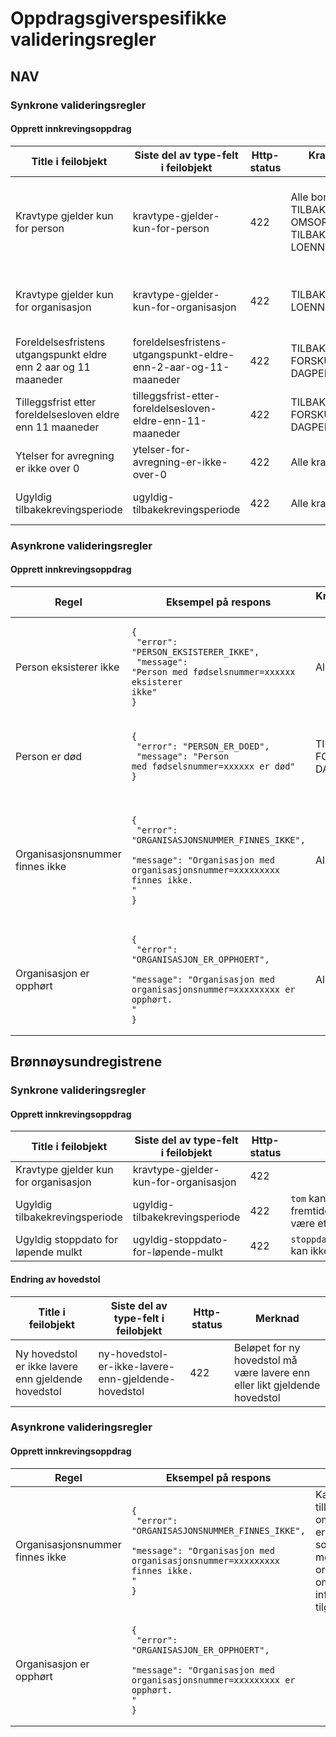 # Oppdragsgiverspesifikke valideringsregler

## NAV

### Synkrone valideringsregler

#### Opprett innkrevingsoppdrag

| Title i feilobjekt                                              | Siste del av type-felt i feilobjekt                             | Http-status | Kravtyper regelen gjelder for                                                                   | Merknad                                                                                                                                   |
|-----------------------------------------------------------------|-----------------------------------------------------------------|-------------|-------------------------------------------------------------------------------------------------|-------------------------------------------------------------------------------------------------------------------------------------------|
| Kravtype gjelder kun for person                                 | kravtype-gjelder-kun-for-person                                 | 422         | Alle bortsett fra TILBAKEKREVING\_<br/>OMSORGSPENGER og TILBAKEKREVING\_<br/>LOENNSKOMPENSASJON | Alle kravtyper kan *kun* rettes mot personer, med unntak av TILBAKEKREVING\_<br/>OMSORGSPENGER og TILBAKEKREVING\_<br/>LOENNSKOMPENSASJON |  
| Kravtype gjelder kun for organisasjon                           | kravtype-gjelder-kun-for-organisasjon                           | 422         | TILBAKEKREVING\_<br/>LOENNSKOMPENSASJON                                                         | Det er kun kravtypen TILBAKEKREVING\_<br/>LOENNSKOMPENSASJON som *kun* kan rettes mot organisasjoner.                                     | 
| Foreldelsesfristens utgangspunkt eldre enn 2 aar og 11 maaneder | foreldelsesfristens-utgangspunkt-eldre-enn-2-aar-og-11-maaneder | 422         | TILBAKEKREVING\_<br/>FORSKUTTERTE\_<br/>DAGPENGER                                               |                                                                                                                                           | 
| Tilleggsfrist etter foreldelsesloven eldre enn 11 maaneder      | tilleggsfrist-etter-foreldelsesloven-eldre-enn-11-maaneder      | 422         | TILBAKEKREVING\_<br/>FORSKUTTERTE\_<br/>DAGPENGER                                               |                                                                                                                                           | 
| Ytelser for avregning er ikke over 0                            | ytelser-for-avregning-er-ikke-over-0                            | 422         | Alle kravtyper                                                                                  |                                                                                                                                           |
| Ugyldig tilbakekrevingsperiode                                  | ugyldig-tilbakekrevingsperiode                                  | 422         | Alle kravtyper                                                                                  | `tom` kan ikke være i fremtiden. `fom` kan ikke være etter `tom`.                                                                         |

### Asynkrone valideringsregler

#### Opprett innkrevingsoppdrag

| Regel                           | Eksempel på respons                                                                                                                                               | Kravtyper regelen gjelder for                     | Merknad                                                                                                                                                              |
|---------------------------------|-------------------------------------------------------------------------------------------------------------------------------------------------------------------|---------------------------------------------------|----------------------------------------------------------------------------------------------------------------------------------------------------------------------|
| Person eksisterer ikke          | <pre><code>{<br/>  "error": "PERSON_EKSISTERER_IKKE",<br/>  "message": "Person med fødselsnummer=xxxxxx eksisterer ikke"<br/>}</code></pre>                       | Alle                                              |                                                                                                                                                                      |
| Person er død                   | <pre><code>{<br/>  "error": "PERSON_ER_DOED",<br/>  "message": "Person med fødselsnummer=xxxxxx er død"<br/>}</code></pre>                                        | TILBAKEKREVING\_<br/>FORSKUTTERTE\_<br/>DAGPENGER | Det kan ikke rettes krav mot døde personer for kravtyper som er listet opp i kolonnen til venstre.                                                                   |
| Organisasjonsnummer finnes ikke | <pre><code>{<br/>  "error": "ORGANISASJONSNUMMER_FINNES_IKKE",<br/>  "message": "Organisasjon med organisasjonsnummer=xxxxxxxxx finnes ikke. "<br/>}</code></pre> | Alle                                              | Kan komme tilleggsinformasjon om at virksomheten er slettet, eller slettet som følge av dublett med nytt organisasjonsnummer om denne informasjonen er tilgjengelig. |
| Organisasjon er opphørt         | <pre><code>{<br/>  "error": "ORGANISASJON_ER_OPPHOERT",<br/>  "message": "Organisasjon med organisasjonsnummer=xxxxxxxxx er opphørt. "<br/>}</code></pre>         | Alle                                              |                                                                                                                                                                      |

## Brønnøysundregistrene

### Synkrone valideringsregler

#### Opprett innkrevingsoppdrag

| Title i feilobjekt                    | Siste del av type-felt i feilobjekt   | Http-status | Merknad                                                           |
|---------------------------------------|---------------------------------------|-------------|-------------------------------------------------------------------|
| Kravtype gjelder kun for organisasjon | kravtype-gjelder-kun-for-organisasjon | 422         |                                                                   | 
| Ugyldig tilbakekrevingsperiode        | ugyldig-tilbakekrevingsperiode        | 422         | `tom` kan ikke være i fremtiden. `fom` kan ikke være etter `tom`. |
| Ugyldig stoppdato for løpende mulkt   | ugyldig-stoppdato-for-løpende-mulkt   | 422         | `stoppdatoForLøpendeMulkt` kan ikke være i fremtiden.             |

#### Endring av hovedstol

| Title i feilobjekt                                  | Siste del av type-felt i feilobjekt                 | Http-status | Merknad                                                                    |
|-----------------------------------------------------|-----------------------------------------------------|-------------|----------------------------------------------------------------------------|
| Ny hovedstol er ikke lavere enn gjeldende hovedstol | ny-hovedstol-er-ikke-lavere-enn-gjeldende-hovedstol | 422         | Beløpet for ny hovedstol må være lavere enn eller likt gjeldende hovedstol |

### Asynkrone valideringsregler

#### Opprett innkrevingsoppdrag

| Regel                           | Eksempel på respons                                                                                                                                               | Merknad                                                                                                                                                              |
|---------------------------------|-------------------------------------------------------------------------------------------------------------------------------------------------------------------|----------------------------------------------------------------------------------------------------------------------------------------------------------------------|
| Organisasjonsnummer finnes ikke | <pre><code>{<br/>  "error": "ORGANISASJONSNUMMER_FINNES_IKKE",<br/>  "message": "Organisasjon med organisasjonsnummer=xxxxxxxxx finnes ikke. "<br/>}</code></pre> | Kan komme tilleggsinformasjon om at virksomheten er slettet, eller slettet som følge av dublett med nytt organisasjonsnummer om denne informasjonen er tilgjengelig. |
| Organisasjon er opphørt         | <pre><code>{<br/>  "error": "ORGANISASJON_ER_OPPHOERT",<br/>  "message": "Organisasjon med organisasjonsnummer=xxxxxxxxx er opphørt. "<br/>}</code></pre>         |                                                                                                                                                                      |
